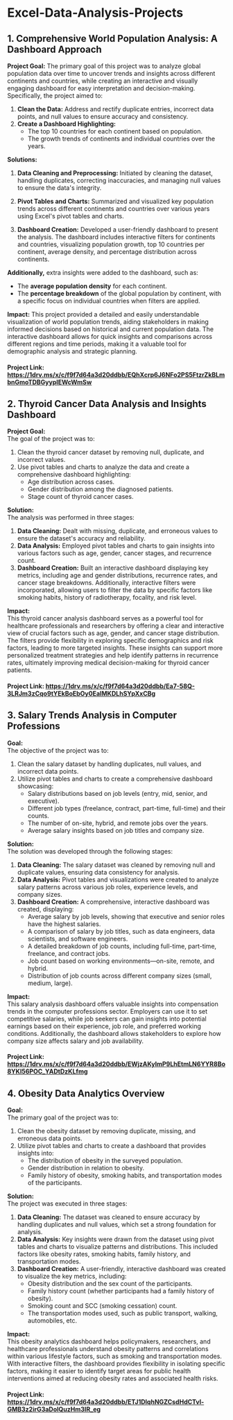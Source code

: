 # Excel-Data-Analysis-Projects

## **1. Comprehensive World Population Analysis: A Dashboard Approach**

**Project Goal:**
The primary goal of this project was to analyze global population data over time to uncover trends and insights across different continents and countries, while creating an interactive and visually engaging dashboard for easy interpretation and decision-making. Specifically, the project aimed to:

1. **Clean the Data:** Address and rectify duplicate entries, incorrect data points, and null values to ensure accuracy and consistency.
2. **Create a Dashboard Highlighting:**
   - The top 10 countries for each continent based on population.
   - The growth trends of continents and individual countries over the years.

**Solutions:**
1. **Data Cleaning and Preprocessing:** Initiated by cleaning the dataset, handling duplicates, correcting inaccuracies, and managing null values to ensure the data's integrity.
  
2. **Pivot Tables and Charts:** Summarized and visualized key population trends across different continents and countries over various years using Excel's pivot tables and charts.

3. **Dashboard Creation:** Developed a user-friendly dashboard to present the analysis. The dashboard includes interactive filters for continents and countries, visualizing population growth, top 10 countries per continent, average density, and percentage distribution across continents.

**Additionally,** extra insights were added to the dashboard, such as:

- The **average population density** for each continent.
- The **percentage breakdown** of the global population by continent, with a specific focus on individual countries when filters are applied.

**Impact:**
This project provided a detailed and easily understandable visualization of world population trends, aiding stakeholders in making informed decisions based on historical and current population data. The interactive dashboard allows for quick insights and comparisons across different regions and time periods, making it a valuable tool for demographic analysis and strategic planning.

#### **Project Link:** https://1drv.ms/x/c/f9f7d64a3d20ddbb/EQhXcrp6J6NFo2PS5FtzrZkBLmbnGmoTDBGyypIEWcWmSw



## **2. Thyroid Cancer Data Analysis and Insights Dashboard**

**Project Goal:**  
The goal of the project was to:
1. Clean the thyroid cancer dataset by removing null, duplicate, and incorrect values.
2. Use pivot tables and charts to analyze the data and create a comprehensive dashboard highlighting:
   - Age distribution across cases.
   - Gender distribution among the diagnosed patients.
   - Stage count of thyroid cancer cases.

**Solution:**  
The analysis was performed in three stages:
1. **Data Cleaning:** Dealt with missing, duplicate, and erroneous values to ensure the dataset's accuracy and reliability.
2. **Data Analysis:** Employed pivot tables and charts to gain insights into various factors such as age, gender, cancer stages, and recurrence count.
3. **Dashboard Creation:** Built an interactive dashboard displaying key metrics, including age and gender distributions, recurrence rates, and cancer stage breakdowns. Additionally, interactive filters were incorporated, allowing users to filter the data by specific factors like smoking habits, history of radiotherapy, focality, and risk level.

**Impact:**  
This thyroid cancer analysis dashboard serves as a powerful tool for healthcare professionals and researchers by offering a clear and interactive view of crucial factors such as age, gender, and cancer stage distribution. The filters provide flexibility in exploring specific demographics and risk factors, leading to more targeted insights. These insights can support more personalized treatment strategies and help identify patterns in recurrence rates, ultimately improving medical decision-making for thyroid cancer patients.

#### **Project Link:** https://1drv.ms/x/c/f9f7d64a3d20ddbb/Ea7-58Q-3LRJm3zCqo9tYEkBoEbOy0EaIMKDLhSYpXxCBg



## **3. Salary Trends Analysis in Computer Professions**

**Goal:**  
The objective of the project was to:
1. Clean the salary dataset by handling duplicates, null values, and incorrect data points.
2. Utilize pivot tables and charts to create a comprehensive dashboard showcasing:
   - Salary distributions based on job levels (entry, mid, senior, and executive).
   - Different job types (freelance, contract, part-time, full-time) and their counts.
   - The number of on-site, hybrid, and remote jobs over the years.
   - Average salary insights based on job titles and company size.

**Solution:**  
The solution was developed through the following stages:
1. **Data Cleaning:** The salary dataset was cleaned by removing null and duplicate values, ensuring data consistency for analysis.
2. **Data Analysis:** Pivot tables and visualizations were created to analyze salary patterns across various job roles, experience levels, and company sizes.
3. **Dashboard Creation:** A comprehensive, interactive dashboard was created, displaying:
   - Average salary by job levels, showing that executive and senior roles have the highest salaries.
   - A comparison of salary by job titles, such as data engineers, data scientists, and software engineers.
   - A detailed breakdown of job counts, including full-time, part-time, freelance, and contract jobs.
   - Job count based on working environments—on-site, remote, and hybrid.
   - Distribution of job counts across different company sizes (small, medium, large).

**Impact:**  
This salary analysis dashboard offers valuable insights into compensation trends in the computer professions sector. Employers can use it to set competitive salaries, while job seekers can gain insights into potential earnings based on their experience, job role, and preferred working conditions. Additionally, the dashboard allows stakeholders to explore how company size affects salary and job availability.

#### **Project Link:** https://1drv.ms/x/c/f9f7d64a3d20ddbb/EWjzAKylmP9LhEtmLN6YYR8Bo8YKl56POC_YADtDzKLfmg



## **4. Obesity Data Analytics Overview**

**Goal:**  
The primary goal of the project was to:
1. Clean the obesity dataset by removing duplicate, missing, and erroneous data points.
2. Utilize pivot tables and charts to create a dashboard that provides insights into:
   - The distribution of obesity in the surveyed population.
   - Gender distribution in relation to obesity.
   - Family history of obesity, smoking habits, and transportation modes of the participants.

**Solution:**  
The project was executed in three stages:
1. **Data Cleaning:** The dataset was cleaned to ensure accuracy by handling duplicates and null values, which set a strong foundation for analysis.
2. **Data Analysis:** Key insights were drawn from the dataset using pivot tables and charts to visualize patterns and distributions. This included factors like obesity rates, smoking habits, family history, and transportation modes.
3. **Dashboard Creation:** A user-friendly, interactive dashboard was created to visualize the key metrics, including:
   - Obesity distribution and the sex count of the participants.
   - Family history count (whether participants had a family history of obesity).
   - Smoking count and SCC (smoking cessation) count.
   - The transportation modes used, such as public transport, walking, automobiles, etc.

**Impact:**  
This obesity analytics dashboard helps policymakers, researchers, and healthcare professionals understand obesity patterns and correlations within various lifestyle factors, such as smoking and transportation modes. With interactive filters, the dashboard provides flexibility in isolating specific factors, making it easier to identify target areas for public health interventions aimed at reducing obesity rates and associated health risks.

#### **Project Link:** https://1drv.ms/x/c/f9f7d64a3d20ddbb/ETJ1DlqhNGZCsdHdCTvl-GMB3z2irG3aDolQuzHm3IR_eg

